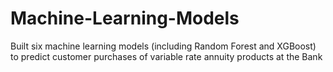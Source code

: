 # Machine-Learning-Models
Built six machine learning models (including Random Forest and XGBoost) to predict customer purchases of variable rate annuity products at the Bank
